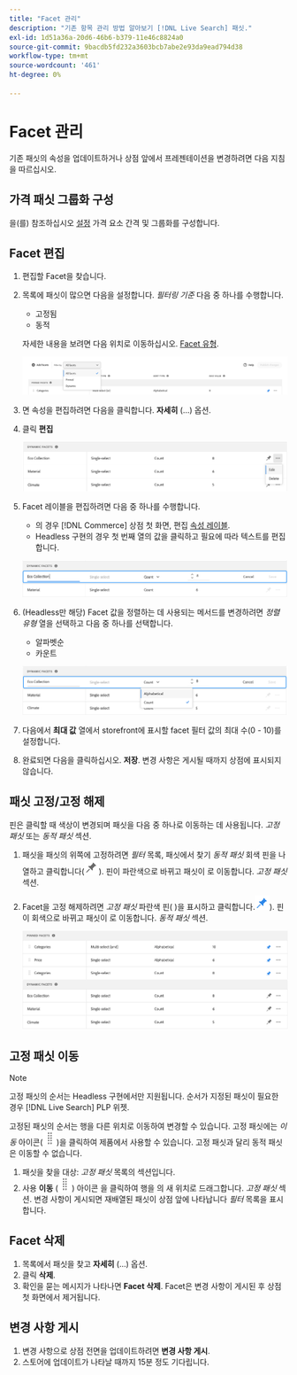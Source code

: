 ```yaml
---
title: "Facet 관리"
description: "기존 항목 관리 방법 알아보기 [!DNL Live Search] 패싯."
exl-id: 1d51a36a-20d6-46b6-b379-11e46c8824a0
source-git-commit: 9bacdb5fd232a3603bcb7abe2e93da9ead794d38
workflow-type: tm+mt
source-wordcount: '461'
ht-degree: 0%

---
```


# Facet 관리

기존 패싯의 속성을 업데이트하거나 상점 앞에서 프레젠테이션을 변경하려면 다음 지침을 따르십시오.

## 가격 패싯 그룹화 구성

을(를) 참조하십시오 [설정](settings.md) 가격 요소 간격 및 그룹화를 구성합니다.

## Facet 편집

1. 편집할 Facet을 찾습니다.
1. 목록에 패싯이 많으면 다음을 설정합니다. *필터링 기준* 다음 중 하나를 수행합니다.

   * 고정됨
   * 동적

   자세한 내용을 보려면 다음 위치로 이동하십시오. [Facet 유형](facets-type.md).

   ![필터 패싯](assets/facets-filter-by-cropped.png)

1. 면 속성을 편집하려면 다음을 클릭합니다. **자세히** (...) 옵션.
1. 클릭 **편집**

   ![옵션 편집](assets/facet-edit-menu.png)

1. Facet 레이블을 편집하려면 다음 중 하나를 수행합니다.

   * 의 경우 [!DNL Commerce] 상점 첫 화면, 편집 [속성 레이블](https://experienceleague.adobe.com/docs/commerce-admin/catalog/product-attributes/product-attributes.html).
   * Headless 구현의 경우 첫 번째 열의 값을 클릭하고 필요에 따라 텍스트를 편집합니다.

   ![레이블 편집](assets/facet-edit-label.png)

1. (Headless만 해당) Facet 값을 정렬하는 데 사용되는 메서드를 변경하려면 *정렬 유형* 열을 선택하고 다음 중 하나를 선택합니다.

   * 알파벳순
   * 카운트

   ![카운트 편집](assets/facets-edit-count.png)

1. 다음에서 **최대 값** 열에서 storefront에 표시할 facet 필터 값의 최대 수(0 - 10)를 설정합니다.
1. 완료되면 다음을 클릭하십시오. **저장**.
변경 사항은 게시될 때까지 상점에 표시되지 않습니다.

## 패싯 고정/고정 해제

핀은 클릭할 때 색상이 변경되며 패싯을 다음 중 하나로 이동하는 데 사용됩니다. *고정 패싯* 또는 *동적 패싯* 섹션.

1. 패싯을 패싯의 위쪽에 고정하려면 *필터* 목록, 패싯에서 찾기 *동적 패싯* 회색 핀을 나열하고 클릭합니다(![핀 선택기](assets/btn-pin-gray.png)).
핀이 파란색으로 바뀌고 패싯이 로 이동합니다. *고정 패싯* 섹션.
1. Facet을 고정 해제하려면 *고정 패싯* 파란색 핀( )을 표시하고 클릭합니다.![핀 선택기](assets/btn-pin-blue.png)).
핀이 회색으로 바뀌고 패싯이 로 이동합니다. *동적 패싯* 섹션.

   ![고정 및 동적 패싯](assets/facets-pinned-unpinned.png)

## 고정 패싯 이동

>[!NOTE]
>
>고정 패싯의 순서는 Headless 구현에서만 지원됩니다. 순서가 지정된 패싯이 필요한 경우 [!DNL Live Search] PLP 위젯.

고정된 패싯의 순서는 행을 다른 위치로 이동하여 변경할 수 있습니다. 고정 패싯에는 *이동* 아이콘(![이동 선택기](assets/btn-move.png))을 클릭하여 제품에서 사용할 수 있습니다. 고정 패싯과 달리 동적 패싯은 이동할 수 없습니다.

1. 패싯을 찾을 대상: *고정 패싯* 목록의 섹션입니다.
1. 사용 **이동** (![이동 선택기](assets/btn-move.png)) 아이콘 을 클릭하여 행을 의 새 위치로 드래그합니다. *고정 패싯* 섹션.
변경 사항이 게시되면 재배열된 패싯이 상점 앞에 나타납니다 *필터* 목록을 표시합니다.

## Facet 삭제

1. 목록에서 패싯을 찾고 **자세히** (...) 옵션.
1. 클릭 **삭제**.
1. 확인을 묻는 메시지가 나타나면 **Facet 삭제**.
Facet은 변경 사항이 게시된 후 상점 첫 화면에서 제거됩니다.

## 변경 사항 게시

1. 변경 사항으로 상점 전면을 업데이트하려면 **변경 사항 게시**.
1. 스토어에 업데이트가 나타날 때까지 15분 정도 기다립니다.
